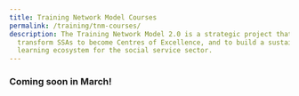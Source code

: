 ```yaml
---
title: Training Network Model Courses
permalink: /training/tnm-courses/
description: The Training Network Model 2.0 is a strategic project that aims to
  transform SSAs to become Centres of Excellence, and to build a sustainable
  learning ecosystem for the social service sector.
---
```

### Coming soon in March!